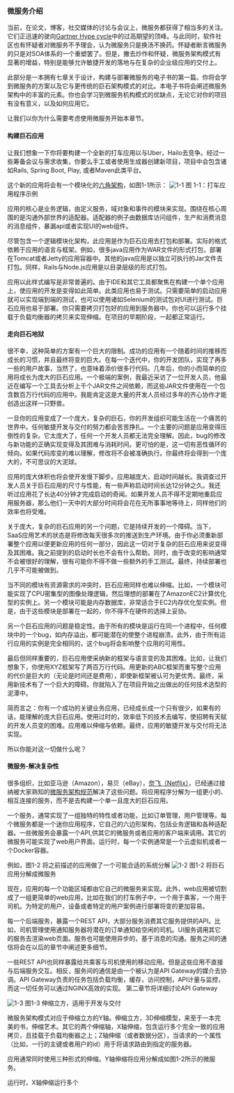### 微服务介绍

当前，在论文，博客，社交媒体的讨论与会议上，微服务都获得了相当多的关注。它们正迅速的驶向[Gartner Hype cycle](https://www.gartner.com/en/research/methodologies/gartner-hype-cycle)中的过高期望的顶峰。与此同时，软件社区也有怀疑者对微服务不予理会，认为微服务只是换汤不换药。怀疑者断言微服务的只是对SOA体系的一个重塑罢了。但是，撇去炒作和怀疑，微服务架构模式有显著的增益，特别是能够允许敏捷开发的落地与在复杂的企业级应用的交付上。

此部分是一本拥有七章关于设计，构建与部署微服务的电子书的第一篇。你将会学到微服务的方案以及它与更传统的巨石架构模式的对比。本电子书将会阐述微服务架构中的丰富的元素。你也会学习到微服务机构模式的优缺点，无论它对你的项目有没有意义，以及如何应用它。

让我们以你为什么需要考虑使用微服务开始本章节。

#### 构建巨石应用

让我们想象一下你将要构建一个全新的打车应用以与Uber，Hailo去竞争。经过一些筹备会议与需求收集，你要么手工或者使用生成器创建新项目，项目中会包含诸如Rails, Spring Boot, Play, 或者Maven此类平台。

这个新的应用将会有一个模块化的[六角架构](https://www.infoq.com/news/2014/10/exploring-hexagonal-architecture)，如图1-1所示：
![1-1](1-1.jpg)
图 1-1：打车应用程序示例

应用的核心是业务逻辑，由定义服务，域对象和事件的模块来实现。围绕在核心周围的是沟通外部世界的适配器。适配器的例子由数据库访问组件，生产和消费消息的消息组件，暴漏api或者实现UI的web组件。

尽管包含一个逻辑模块化架构，此应用是作为巨石应用去打包和部署。实际的格式依赖于应用的语言与框架。例如，很多java应用作为WAR文件的形式打包，部署在Tomcat或者Jetty的应用容器中。其他的java应用是以独立可执行的Jar文件去打包。同样，Rails与Node.js应用是以目录层级的形式打包。

应用以此样式编写是非常普遍的。由于IDE和其它工具都聚焦在构建一个单个应用上，使应用的开发是变得如此简单。此类应用也易于测试。只需要简单的启动应用就可以实现端到端的测试，也可以使用诸如Selenium的测试包对UI进行测试。巨石应用也易于部署。你只需要拷贝打包好的应用到服务器中。你也可以运行多个挂载于负载均衡器的拷贝来实现伸缩。在项目的早期阶段，一起都正常运行。

#### 走向巨石地狱

很不幸，这种简单的方案有一个巨大的限制。成功的应用有一个随着时间的推移而成长的习惯，并且最终将变的巨大。在每一个迭代中，你的开发团队，实现了再多一些的用户故事，当然了，也意味着添价很多行代码。几年后，你的小而简单的应用将成长为庞大的巨石应用。一个极端的案例，我最近采访了一位开发人员，他最近在编写一个工具去分析上千个JAR文件之间依赖，而这些JAR文件使用在一个包含数百万行代码的应用中。我能肯定这是大量的开发人员经过多年的齐心协作才能创造出这样一只野兽。

一旦你的应用变成了一个庞大，复杂的巨石，你的开发组织可能生活在一个痛苦的世界中。任何敏捷开发与交付的努力都会苦苦挣扎。一个主要的问题是应用变得压倒性的复杂。它太庞大了，任何一个开发人员都无法完全理解。因此，bug的修改与新功能的正确实现变得及其困难与消耗时间。更可怕的是，这一切有恶性循环的倾向。如果代码库变的难以理解，修改将不会被准确执行。你最终将会得到一个庞大的，不可思议的大泥球。

应用的庞大体积也将会使开发慢下脚步。应用越庞大，启动时间越长。我调查过开发人员关于巨石应用的尺寸与性能，有一些声称启动时间长达12分钟之久。我还听过应用花了长达40分钟才完成启动的奇闻。如果开发人员不得不定期地重启应用服务器，那么他们一天中的大部分时间将会花在无所事事地等待上，同样他们的效率也将受难。

关于庞大，复杂的巨石应用的另一个问题，它是持续开发的一个障碍。当下，SaaS应用艺术的状态是将修改每天很多次的推送到生产环境。由于你必须重新部署整个应用以便更新应用的任何一部分，因此这一切对于复杂的巨石应用来说变得及其困难。我之前提到的启动时长也不会有什么帮助。同时，由于改变的影响通常不会被很好的理解，很有可能你不得不做一些额外的手工测试。最终，持续部署也几乎不可能被做到。

当不同的模块有资源需求的冲突时，巨石应用同样也难以伸缩。比如，一个模块可能实现了CPU密集型的图像处理逻辑，然后理想的部署在了AmazonEC2计算优化型的实例上。另一个模块可能是内存数据库，非常适合于EC2内存优化型实例。但是，由于这些模块是部署在一起的，你不得不在硬件的选择上妥协。

另一个巨石应用的问题是稳定性。由于所有的模块是运行在同一个进程中，任何模块中的一个bug，如内存溢出，都可能潜在的使整个进程崩溃。此外，由于所有运行应用的实例是完全相同的，这个bug将会影响整个应用的可用性。

最后但同样重要的，巨石应用使采纳新的框架与语言变的及其困难。比如，让我们想象下，你使用XYZ框架写了两百万行代码。用更新的ABC框架而重写整个应用的代价是巨大的（无论是时间还是费用），即使新框架被认可为更优秀。最终，采用新技术有了一个巨大的障碍。你就陷入了在项目开始之出做出的任何技术选型的泥潭中。

简而言之：你有一个成功的关键业务应用，已经成长成一个只有很少，如果有的话，能理解的庞大巨石应用。使用过时的，效率低下的技术去编写，使招聘有天赋的开发人员变的困难。应用难以伸缩与依赖。最终，应用的敏捷开发与交付将无法实现。

所以你能对这一切做什么呢？

#### 微服务-解决复杂性

很多组织，比如亚马逊（Amazon），易贝（eBay），[奈飞（Netflix）](https://www.nginx.com/blog/microservices-at-netflix-architectural-best-practices/)，已经通过接纳被大家熟知的[微服务架构规范](http://microservices.io/patterns/microservices.html)解决了这些问题。将应用程序分解为一组更小的、相互连接的服务，而不是去构建一个单一且庞大的巨石应用。

一个服务，通常实现了一组独特的特性或者功能，比如订单管理，用户管理等。每个微服务都是一个迷你应用程序，它自己的六边形架构，包括业务逻辑和各种适配器。一些微服务会暴露一个API,供其它的微服务或者应用的客户端来调用。其它的微服务可能实现了web用户界面。运行时，每一个实例通常是一个云虚拟机或者一个Docker容器。

例如，图1-2 将之前描述的应用做了一个可能合适的系统分解
![1-2](1-2.jpg)
图1-2 将巨石应用分解成微服务

现在，应用的每一个功能区域都由它自己的微服务来实现。此外，web应用被切割成了一组更简单的web应用，比如在我们的打车例子中，一个用于乘客，一个用于司机。为特定的用户，设备或者特定的用户案例进行部署将变的更加容易。

每一个后端服务，暴露一个REST API，大部分服务消费其它服务提供的API。比如，司机管理使用通知服务器将潜在的订单通知给空闲的司机。UI服务调用其它的服务去渲染web页面。服务也可能使用异步的，基于消息的沟通。服务之间的通信将会在以后的章节中阐述更多细节。

一些REST API也同样暴露给共乘客与司机使用的移动应用。但是这些应用不直接与后端服务交互。相反，服务间的通信是由一个被认为是API Gateway的媒介去协调。API Gateway负责的任务包括负载均衡，缓存，访问控制，API计量与监控，而这一切任务可以通过NGINX高效的实现。
第二章节将详细讨论API Gateway

![1-3](1-3.jpg)
图1-3 伸缩立方，适用于开发与交付

微服务架构模式对应于伸缩立方的Y轴。伸缩立方，3D伸缩模型，来至于一本完美的书，伸缩艺术。其它的两个伸缩轴，X轴伸缩，包含运行多个完全一致的应用拷贝，且挂载于负载均衡器之上；Z轴伸缩（或者数据分区），当请求的一个属性（比如，一行的主键或者用户的id）用于将请求路由到指定的服务器。

应用通常同时使用三种形式的伸缩。Y轴伸缩将应用分解成如图1-2所示的微服务。

运行时，X轴伸缩运行多个